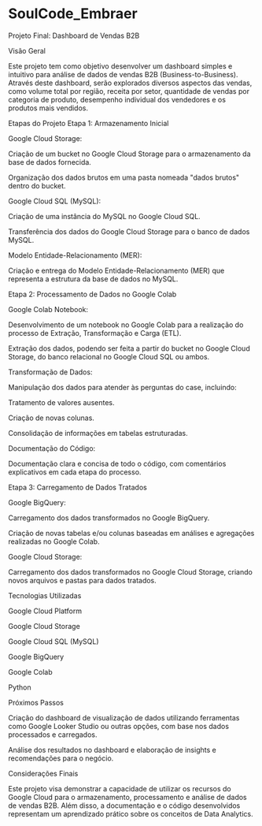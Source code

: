 # SoulCode_Embraer

Projeto Final: Dashboard de Vendas B2B

Visão Geral

Este projeto tem como objetivo desenvolver um dashboard simples e intuitivo para análise de dados de vendas B2B (Business-to-Business). Através deste dashboard, serão explorados diversos aspectos das vendas, como volume total por região, receita por setor, quantidade de vendas por categoria de produto, desempenho individual dos vendedores e os produtos mais vendidos.

Etapas do Projeto
Etapa 1: Armazenamento Inicial

Google Cloud Storage:

Criação de um bucket no Google Cloud Storage para o armazenamento da base de dados fornecida.

Organização dos dados brutos em uma pasta nomeada "dados brutos" dentro do bucket.

Google Cloud SQL (MySQL):

Criação de uma instância do MySQL no Google Cloud SQL.

Transferência dos dados do Google Cloud Storage para o banco de dados MySQL.

Modelo Entidade-Relacionamento (MER):

Criação e entrega do Modelo Entidade-Relacionamento (MER) que representa a estrutura da base de dados no MySQL.

Etapa 2: Processamento de Dados no Google Colab

Google Colab Notebook:

Desenvolvimento de um notebook no Google Colab para a realização do processo de Extração, Transformação e Carga (ETL).

Extração dos dados, podendo ser feita a partir do bucket no Google Cloud Storage, do banco relacional no Google Cloud SQL ou ambos.

Transformação de Dados:

Manipulação dos dados para atender às perguntas do case, incluindo:

Tratamento de valores ausentes.

Criação de novas colunas.

Consolidação de informações em tabelas estruturadas.

Documentação do Código:

Documentação clara e concisa de todo o código, com comentários explicativos em cada etapa do processo.

Etapa 3: Carregamento de Dados Tratados

Google BigQuery:

Carregamento dos dados transformados no Google BigQuery.

Criação de novas tabelas e/ou colunas baseadas em análises e agregações realizadas no Google Colab.

Google Cloud Storage:

Carregamento dos dados transformados no Google Cloud Storage, criando novos arquivos e pastas para dados tratados.

Tecnologias Utilizadas

Google Cloud Platform

Google Cloud Storage

Google Cloud SQL (MySQL)

Google BigQuery

Google Colab

Python

Próximos Passos

Criação do dashboard de visualização de dados utilizando ferramentas como Google Looker Studio ou outras opções, com base nos dados processados e carregados.

Análise dos resultados no dashboard e elaboração de insights e recomendações para o negócio.

Considerações Finais

Este projeto visa demonstrar a capacidade de utilizar os recursos do Google Cloud para o armazenamento, processamento e análise de dados de vendas B2B. Além disso, a documentação e o código desenvolvidos representam um aprendizado prático sobre os conceitos de Data Analytics.

